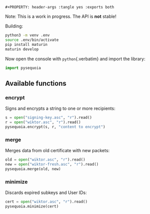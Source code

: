 ```{=org}
#+PROPERTY: header-args :tangle yes :exports both
```
Note: This is a work in progress. The API is **not** stable!

Building:

``` {.bash org-language="sh"}
python3 -m venv .env
source .env/bin/activate
pip install maturin
maturin develop
```

Now open the console with `python`{.verbatim} and import the library:

``` python
import pysequoia
```

## Available functions

### encrypt

Signs and encrypts a string to one or more recipients:

``` python
s = open("signing-key.asc", "r").read()
r = open("wiktor.asc", "r").read()
pysequoia.encrypt(s, r, "content to encrypt")
```

### merge

Merges data from old certificate with new packets:

``` python
old = open("wiktor.asc", "r").read()
new = open("wiktor-fresh.asc", "r").read()
pysequoia.merge(old, new)
```

### minimize

Discards expired subkeys and User IDs:

``` python
cert = open("wiktor.asc", "r").read()
pysequoia.minimize(cert)
```
